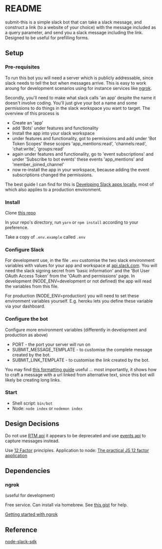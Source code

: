 # README

submit-this is a simple slack bot that can take a slack message, and construct a link (to a website of your choice) with the message included as a query parameter, and send you a slack message including the link. Designed to be useful for prefilling forms.

## Setup

### Pre-requisites

To run this bot you will need a server which is publicly addressable, since slack needs to tell the bot when messages arrive. This is easy to work aroung for development scenarios using for instance services like [ngrok](https://ngrok.com/).

Secondly, you'll need to make what slack calls 'an app' despite the name it doesn't involve coding. You'll just give your bot a name and some permissions to do things in the slack workspace you want to target. The overview of this process is

- Create an 'app'
- add 'Bots' under features and functionality
- Install the app into your slack workspace
- under features and functionality, got to permissions and add under 'Bot Token Scopes' these scopes 'app_mentions:read', 'channels:read', 'chat:write', 'groups:read'
- again under features and functionality, go to 'event subscriptions' and under 'Subscribe to bot events' these events 'app_mentions' and 'member_joined_channel'
- now re-install the app in your workspace, because adding the event subscriptions changed the permissions.

The best guide I can find for this is [Developing Slack apps locally](https://slack.dev/node-slack-sdk/tutorials/local-development), most of which also applies to a production environment.

### Install

Clone [this repo](https://github.com/baob/submit-this)

In your repo's directory, run `yarn` or `npm install` according to your preference.

Take a copy of `.env.example` called `.env`

### Configure Slack

For development use, in the file `.env` customise the two slack environment variables with values for your app and workspace at [api.slack.com](htts://api.slack.com).
You will need the slack signing secret from 'basic information' and the 'Bot User OAuth Access Token' from the 'OAuth and permissions' page.
In development (NODE_ENV=development or not defined) the app will read the variables from this file.

For production (NODE_ENV=production) you will need to set these environment variables yourself. E.g. heroku lets you define these variable via your dashboard.

### Configure the bot

Configure more environment variables (differently in development and production as above)

- PORT - the port your server will run on
- SUBMIT_MESSAGE_TEMPLATE - to customise the complete message created by the bot.  
- SUBMIT_LINK_TEMPLATE - to customise the link created by the bot.  

You may find [this formatting guide](https://api.slack.com/reference/surfaces/formatting#linking-urls) useful ... most importantly, it shows how to craft a message with a url linked from alternative text, since this bot will likely be creating long links.

### Start

- Shell script: `bin/bot`
- Node: `node index` or `nodemon index`

## Design Decisions

Do not use [RTM api](https://slack.dev/node-slack-sdk/rtm-api) it appears to be deprecated and use [events api](https://slack.dev/node-slack-sdk/events-api) to capture messages instead.

Use [12 Factor](https://12factor.net/) principles. Application to node: [The practical JS 12 factor application](https://medium.com/@djangoshelton/the-practical-js-12-factor-application-iii-config-e6a5c9826c52)

## Dependencies

### ngrok

(useful for development)

Free service. Can install via homebrew. See [this gist](https://gist.github.com/wosephjeber/aa174fb851dfe87e644e) for help.

[Getting started with ngrok](https://dashboard.ngrok.com/get-started)

## Reference

[node-slack-sdk](https://github.com/slackapi/node-slack-sdk)
